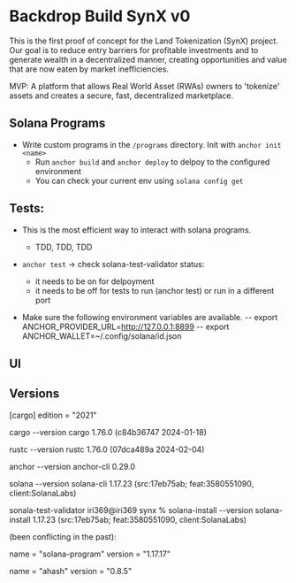 # Backdrop Build SynX v0

This is the first proof of concept for the Land Tokenization (SynX) project. Our goal is to reduce entry barriers for
profitable investments and to generate wealth in a decentralized manner, creating opportunities and value that are now
eaten by market inefficiencies.

MVP: A platform that allows Real World Asset (RWAs) owners to 'tokenize' assets and creates
a secure, fast, decentralized marketplace.

## Solana Programs

* Write custom programs in the ```/programs``` directory. Init with ```anchor init <name>```
    * Run ```anchor build``` and ```anchor deploy``` to delpoy to the configured environment
    * You can check your current env using ```solana config get```

## Tests:

* This is the most efficient way to interact with solana programs.
    * TDD, TDD, TDD

* ```anchor test``` -> check solana-test-validator status:
    - it needs to be on for delpoyment
    - it needs to be off for tests to run (anchor test) or run in a different port
* Make sure the following environment variables are available.
  -- export ANCHOR_PROVIDER_URL=http://127.0.0.1:8899
  -- export ANCHOR_WALLET=~/.config/solana/id.json

## UI

## Versions

[cargo] edition = "2021"

cargo --version
cargo 1.76.0 (c84b36747 2024-01-18)

rustc --version
rustc 1.76.0 (07dca489a 2024-02-04)

anchor --version
anchor-cli 0.29.0

solana --version
solana-cli 1.17.23 (src:17eb75ab; feat:3580551090, client:SolanaLabs)

sonala-test-validator
iri369@iri369 synx % solana-install --version
solana-install 1.17.23 (src:17eb75ab; feat:3580551090, client:SolanaLabs)

(been conflicting in the past):

name = "solana-program"
version = "1.17.17"

name = "ahash"
version = "0.8.5"